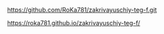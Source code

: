 https://github.com/RoKa781/zakrivayuschiy-teg-f.git 


https://roka781.github.io/zakrivayuschiy-teg-f/
